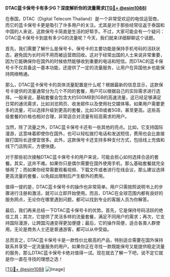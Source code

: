 **DTAC蓝卡保号卡有多少G？深度解析你的流量需求[[TG💪+ @esim1088](https://t.me/s/esim1088)]**

在泰国，DTAC（Digital Telecom Thailand）是一个非常受欢迎的电信运营商，而它的蓝卡保号卡更是吸引了许多用户的关注。尤其是对于那些经常往返于泰国和中国的人来说，这款保号卡简直是生活的好帮手。不过，大家可能会有一个疑问：DTAC蓝卡保号卡到底有多少G的流量呢？今天，我们就来详细聊聊这个话题。

首先，我们需要了解什么是保号卡。保号卡的主要功能是保持手机号码的活跃状态，避免因为长时间不用而被运营商回收。这对于经常出国的人士来说非常重要，因为它能确保你在国外的时候依然能够收到重要的电话和短信。而DTAC的蓝卡保号卡不仅具备这一基本功能，还提供了一定的流量服务，让用户在异国他乡也能保持网络畅通。

那么，DTAC蓝卡保号卡的具体流量配置是什么呢？根据最新的信息显示，这款保号卡提供的流量通常分为几个不同的套餐，用户可以根据自己的实际需求进行选择。一般来说，基础套餐会包含大约500MB到1GB的高速流量，这已经足够满足日常的通讯需求，比如浏览网页、收发邮件以及使用社交媒体等。如果用户需要更多的流量，可以选择升级到更高的套餐，比如3GB或者5GB，甚至更高。这些高级套餐的价格也相对合理，非常适合对流量有较高需求的用户。

当然，除了流量之外，DTAC蓝卡保号卡还有一些其他的亮点。比如，它支持国际漫游，这意味着即使你在国外，也可以轻松拨打电话和发送短信，费用也会比直接拨打国际长途便宜很多。此外，这款保号卡还支持多种支付方式，包括线上充值和线下门店购买，方便快捷。

对于那些初次接触DTAC蓝卡保号卡的用户来说，可能会担心如何选择合适的套餐。其实，这并不难。如果你只是偶尔需要在国外使用手机，那么基础套餐就完全够用了；而如果你经常需要观看视频、下载文件或者进行在线会议，那么建议选择更高流量的套餐，以免超出限制后产生额外的费用。

值得一提的是，DTAC蓝卡保号卡的操作也非常简单。用户只需按照说明书上的步骤进行注册和激活，就可以立即开始使用。而且，DTAC在全球范围内都有良好的服务网点，无论你在哪里遇到问题，都可以找到专业的客服人员为你解答。

最后，我们再来总结一下DTAC蓝卡保号卡的优势。首先，它是保持号码活跃的绝佳工具；其次，它提供了灵活多样的流量套餐，满足不同用户的需求；再次，它支持国际漫游，让跨国沟通变得更加便捷；最后，它的操作简便，适合各类人群使用。无论是商务人士还是普通游客，都可以从中受益。

总而言之，DTAC蓝卡保号卡是一款性价比极高的产品，特别适合需要在国外保持联系并享受一定流量服务的用户。如果你正在寻找一款既能保号又能提供稳定流量的服务，那么DTAC蓝卡保号卡绝对值得一试。现在就去了解一下吧，说不定它就是你一直在寻找的理想之选！

[[TG💪+ @esim1088](https://t.me/s/esim1088) ![Image](https://i.postimg.cc/4NQfJmqS/Snipaste-2025-05-13-00-14-12.png)]